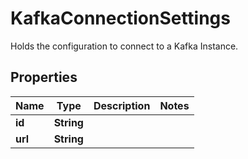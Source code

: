 

# KafkaConnectionSettings

Holds the configuration to connect to a Kafka Instance.

## Properties

Name | Type | Description | Notes
------------ | ------------- | ------------- | -------------
**id** | **String** |  | 
**url** | **String** |  | 



